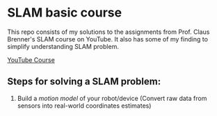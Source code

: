 # SLAM basic course
This repo consists of my solutions to the assignments from Prof. Claus Brenner's SLAM course on YouTube. It also has some of my finding to simplify understanding SLAM problem.

[YouTube Course](https://www.youtube.com/watch?v=B2qzYCeT9oQ&list=PLpUPoM7Rgzi_7YWn14Va2FODh7LzADBSm)

## Steps for solving a SLAM problem:
1. Build a *motion model* of your robot/device (Convert raw data from sensors into real-world coordinates estimates)
